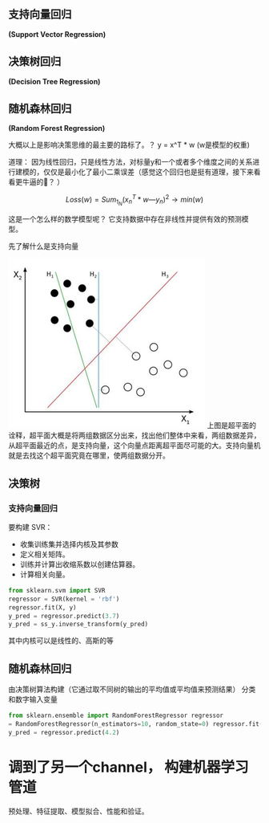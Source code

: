 ## 支持向量回归

**(Support Vector Regression)**  

## 决策树回归

**(Decision Tree Regression)**  

## 随机森林回归

**(Random Forest Regression)**  

大概以上是影响决策思维的最主要的路标了。？
y = x^T * w (w是模型的权重)

道理： 因为线性回归，只是线性方法，对标量y和一个或者多个维度之间的关系进行建模的，仅仅是最小化了最小二乘误差（感觉这个回归也是挺有道理，接下来看看更牛逼的🐂？ ）

```math
Loss(w) = Sum_1_N(x_n^T * w — y_n) ^ 2 → min(w)
```

这是一个怎么样的数学模型呢？
它支持数据中存在非线性并提供有效的预测模型。

先了解什么是支持向量
  

![](../assets/img/超平面.jpg)
上图是超平面的诠释，超平面大概是将两组数据区分出来，找出他们整体中来看，两组数据差异，从超平面最近的点，是支持向量，这个向量点距离超平面尽可能的大。支持向量机就是去找这个超平面究竟在哪里，使两组数据分开。

## 决策树

### 支持向量回归

要构建 SVR：

* 收集训练集并选择内核及其参数
* 定义相关矩阵。
* 训练并计算出收缩系数以创建估算器。
* 计算相关向量。

```python
from sklearn.svm import SVR 
regressor = SVR(kernel = 'rbf')
regressor.fit(X, y) 
y_pred = regressor.predict(3.7)
y_pred = ss_y.inverse_transform(y_pred)
```

其中内核可以是线性的、高斯的等

## 随机森林回归

由决策树算法构建（它通过取不同树的输出的平均值或平均值来预测结果）
分类和数字输入变量
```python 
from sklearn.ensemble import RandomForestRegressor regressor 
= RandomForestRegressor(n_estimators=10, random_state=0) regressor.fit(X, y)     
y_pred = regressor.predict(4.2)
```


# 调到了另一个channel， 构建机器学习管道
预处理、特征提取、模型拟合、性能和验证。
